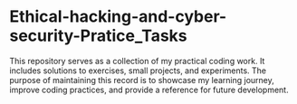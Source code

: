 # Ethical-hacking-and-cyber-security-Pratice_Tasks
 This repository serves as a collection of my practical coding work. It includes solutions to exercises, small projects, and experiments. The purpose of maintaining this record is to showcase my learning journey, improve coding practices, and provide a reference for future development.
